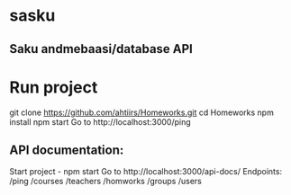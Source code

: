 # sasku

## Saku andmebaasi/database API

# Run project

git clone https://github.com/ahtiirs/Homeworks.git
cd Homeworks
npm install
npm start
Go to http://localhost:3000/ping

## API documentation:

Start project - npm start
Go to http://localhost:3000/api-docs/
Endpoints:
/ping /courses /teachers /homworks /groups /users
